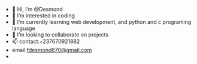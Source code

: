 - 👋 Hi, I’m @Desmond
- 👀 I’m interested in coding
- 🌱 I’m currently learning web development, and python and c programing language
- 💞️ I’m looking to collaborate on projects
- 📫 contact:+237670921882
- email:fdesmond670@gmail.com
- 

<!---
Desmond-debug/Desmond-debug is a ✨ special ✨ repository because its `README.md` (this file) appears on your GitHub profile.
You can click the Preview link to take a look at your changes.
--->
